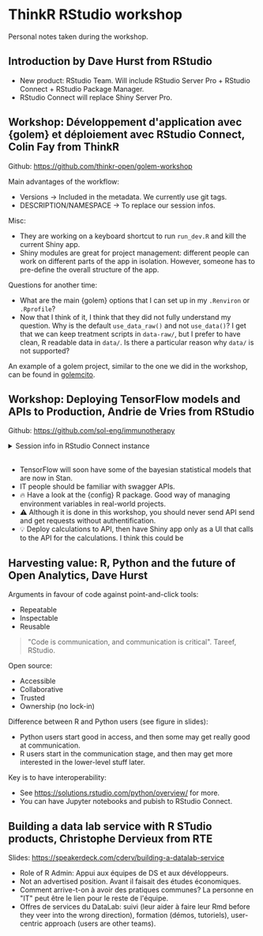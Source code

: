 # ThinkR RStudio workshop

Personal notes taken during the workshop.

## Introduction by Dave Hurst from RStudio


- New product: RStudio Team. Will include RStudio Server Pro  + RStudio Connect + RStudio Package Manager.
- RStudio Connect will replace Shiny Server Pro.

## Workshop: Développement d'application avec {golem} et déploiement avec RStudio Connect, Colin Fay from ThinkR

Github: https://github.com/thinkr-open/golem-workshop

Main advantages of the workflow:

- Versions -> Included in the metadata. We currently use git tags.
- DESCRIPTION/NAMESPACE -> To replace our session infos.

Misc:

- They are working on a keyboard shortcut to run `run_dev.R` and kill the current Shiny app.
- Shiny modules are great for project management: different people can work on different parts of the app in isolation. However, someone has to pre-define the overall structure of the app.

Questions for another time:

- What are the main {golem} options that I can set up in my `.Renviron` or `.Rprofile`? 
- Now that I think of it, I think that they did not fully understand my question. Why is the default `use_data_raw()` and not `use_data()`? I get that we can keep treatment scripts in `data-raw/`, but I prefer to have clean, R readable data in `data/`. Is there a particular reason why `data/` is not supported?

An example of a golem project, similar to the one we did in the workshop, can be found in [golemcito](golemcito/).

## Workshop: Deploying TensorFlow models and APIs to Production, Andrie de Vries from RStudio

Github: https://github.com/sol-eng/immunotherapy

<details>
  <summary> Session info in RStudio Connect instance </summary>

  ```r
  ─ Session info ─────────────────────────────────────────────────────────────
   setting  value                       
   version  R version 3.5.1 (2018-07-02)
   os       Ubuntu 18.04.2 LTS          
   system   x86_64, linux-gnu           
   ui       RStudio                     
   language (EN)                        
   collate  C.UTF-8                     
   ctype    C.UTF-8                     
   tz       Etc/UTC                     
   date     2019-06-06                  
  
  ─ Packages ─────────────────────────────────────────────────────────────────
   package     * version      date       lib
   assertthat    0.2.1        2019-03-21 [2]
   backports     1.1.4        2019-04-10 [2]
   base64enc     0.1-3        2015-07-28 [2]
   callr         3.2.0        2019-03-15 [2]
   cli           1.1.0        2019-03-19 [2]
   config        0.3          2018-03-27 [2]
   crayon        1.3.4        2017-09-16 [2]
   curl          3.3          2019-01-10 [2]
   desc          1.2.0        2018-05-01 [2]
   devtools      2.0.2        2019-04-08 [2]
   digest        0.6.19       2019-05-20 [2]
   dplyr         0.8.1        2019-05-14 [2]
   fs            1.3.1        2019-05-06 [2]
   generics      0.0.2        2018-11-29 [2]
   glue          1.3.1        2019-03-12 [2]
   httr        * 1.4.0        2018-12-11 [2]
   jsonlite      1.6          2018-12-07 [2]
   keras         2.2.4.1.9001 2019-06-05 [2]
   lattice       0.20-38      2018-11-04 [2]
   magrittr      1.5          2014-11-22 [2]
   Matrix        1.2-17       2019-03-22 [2]
   memoise       1.1.0        2017-04-21 [2]
   packrat       0.5.0        2018-11-14 [2]
   pillar        1.4.1        2019-05-28 [2]
   pkgbuild      1.0.3        2019-03-20 [2]
   pkgconfig     2.0.2        2018-08-16 [2]
   pkgload       1.0.2        2018-10-29 [2]
   prettyunits   1.0.2        2015-07-13 [2]
   processx      3.3.1        2019-05-08 [2]
   ps            1.3.0        2018-12-21 [2]
   purrr       * 0.3.2        2019-03-15 [2]
   R6            2.4.0        2019-02-14 [2]
   Rcpp          1.0.1        2019-03-17 [2]
   remotes       2.0.4        2019-04-10 [2]
   reticulate    1.12         2019-04-12 [2]
   rlang         0.3.4        2019-04-07 [2]
   rprojroot     1.3-2        2018-01-03 [2]
   rstudioapi    0.10         2019-03-19 [2]
   sessioninfo   1.1.1        2018-11-05 [2]
   tensorflow    1.13.1.9000  2019-06-05 [2]
   testthat      2.1.1        2019-04-23 [2]
   tfruns        1.4.0.9000   2019-06-05 [2]
   tibble        2.1.2        2019-05-29 [2]
   tidyselect    0.2.5        2018-10-11 [2]
   usethis       1.5.0        2019-04-07 [2]
   whisker       0.3-2        2013-04-28 [2]
   withr         2.1.2        2018-03-15 [2]
   yaml          2.2.0        2018-07-25 [2]
   zeallot       0.1.0        2018-01-28 [2]
   source                             
   CRAN (R 3.5.1)                     
   CRAN (R 3.5.1)                     
   CRAN (R 3.5.1)                     
   CRAN (R 3.5.1)                     
   CRAN (R 3.5.1)                     
   CRAN (R 3.5.1)                     
   CRAN (R 3.5.1)                     
   CRAN (R 3.5.1)                     
   CRAN (R 3.5.1)                     
   CRAN (R 3.5.1)                     
   CRAN (R 3.5.1)                     
   CRAN (R 3.5.1)                     
   CRAN (R 3.5.1)                     
   CRAN (R 3.5.1)                     
   CRAN (R 3.5.1)                     
   CRAN (R 3.5.1)                     
   CRAN (R 3.5.1)                     
   Github (rstudio/keras@c4a4a57)     
   CRAN (R 3.5.1)                     
   CRAN (R 3.5.1)                     
   CRAN (R 3.5.1)                     
   CRAN (R 3.5.1)                     
   CRAN (R 3.5.1)                     
   CRAN (R 3.5.1)                     
   CRAN (R 3.5.1)                     
   CRAN (R 3.5.1)                     
   CRAN (R 3.5.1)                     
   CRAN (R 3.5.1)                     
   CRAN (R 3.5.1)                     
   CRAN (R 3.5.1)                     
   CRAN (R 3.5.1)                     
   CRAN (R 3.5.1)                     
   CRAN (R 3.5.1)                     
   CRAN (R 3.5.1)                     
   CRAN (R 3.5.1)                     
   CRAN (R 3.5.1)                     
   CRAN (R 3.5.1)                     
   CRAN (R 3.5.1)                     
   CRAN (R 3.5.1)                     
   Github (rstudio/tensorflow@ffa09e3)
   CRAN (R 3.5.1)                     
   Github (rstudio/tfruns@0c43abb)    
   CRAN (R 3.5.1)                     
   CRAN (R 3.5.1)                     
   CRAN (R 3.5.1)                     
   CRAN (R 3.5.1)                     
   CRAN (R 3.5.1)                     
   CRAN (R 3.5.1)                     
   CRAN (R 3.5.1)                     
  
  [1] /home/rstudio-user/R/x86_64-pc-linux-gnu-library/3.5
  [2] /opt/R/3.5.1/lib/R/library
  ```

</details>

<br/>

- TensorFlow will soon have some of the bayesian statistical models that are now in Stan.
- IT people should be familiar with swagger APIs.
- :fire: Have a look at the {config} R package. Good way of managing environment variables in real-world projects.
- :warning: Although it is done in this workshop, you should never send API send and get requests without authentification.
- :bulb: Deploy calculations to API, then have Shiny app only as a UI that calls to the API for the calculations. I think this could be 

## Harvesting value: R, Python and the future of Open Analytics, Dave Hurst

Arguments in favour of code against point-and-click tools:

- Repeatable
- Inspectable
- Reusable

> "Code is communication, and communication is critical". Tareef, RStudio.

Open source:

- Accessible
- Collaborative
- Trusted
- Ownership (no lock-in)


Difference between R and Python users (see figure in slides):

- Python users start good in access, and then some may get really good at communication.
- R users start in the communication stage, and then may get more interested in the lower-level stuff later.

Key is to have interoperability: 

- See https://solutions.rstudio.com/python/overview/ for more.
- You can have Jupyter notebooks and pubish to RStudio Connect.

## Building a data lab service with R STudio products, Christophe Dervieux from RTE

Slides: https://speakerdeck.com/cderv/building-a-datalab-service

- Role of R Admin: Appui aux équipes de DS et aux dévéloppeurs.
- Not an advertised position. Avant il faisait des études économiques.
- Comment arrive-t-on à avoir des pratiques communes? La personne en "IT" peut être le lien pour le reste de l'équipe.
- Offres de services du DataLab: suivi (leur aider à faire leur Rmd before they veer into the wrong direction), formation (démos, tutoriels), user-centric approach (users are other teams).
